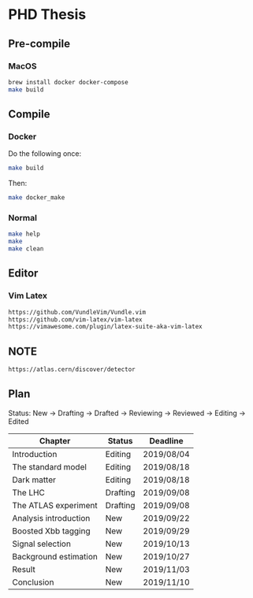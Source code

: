 # PHD Thesis

## Pre-compile
### MacOS
```bash
brew install docker docker-compose
make build
```

## Compile

### Docker
Do the following once:  
```bash
make build
```

Then:  
```bash
make docker_make
```

### Normal
```bash
make help
make
make clean
```

## Editor

### Vim Latex

```bash
https://github.com/VundleVim/Vundle.vim
https://github.com/vim-latex/vim-latex
https://vimawesome.com/plugin/latex-suite-aka-vim-latex
```

## NOTE
```bash
https://atlas.cern/discover/detector
```

## Plan
Status: New -> Drafting -> Drafted -> Reviewing -> Reviewed -> Editing -> Edited  


| Chapter               | Status    | Deadline   |
|-----------------------|-----------|------------|
| Introduction          | Editing   | 2019/08/04 |
| The standard model    | Editing   | 2019/08/18 |
| Dark matter           | Editing   | 2019/08/18 |
| The LHC               | Drafting  | 2019/09/08 |
| The ATLAS experiment  | Drafting  | 2019/09/08 |
| Analysis introduction | New       | 2019/09/22 |
| Boosted Xbb tagging   | New       | 2019/09/29 |
| Signal selection      | New       | 2019/10/13 |
| Background estimation | New       | 2019/10/27 |
| Result                | New       | 2019/11/03 |
| Conclusion            | New       | 2019/11/10 |
